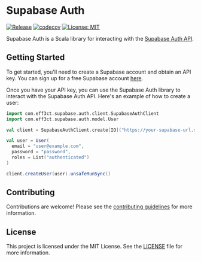 # Supabase Auth

[![Release](https://github.com/eff3ct0/supabase-auth-scala/actions/workflows/release.yml/badge.svg)](https://github.com/eff3ct0/supabase-auth-scala/actions/workflows/release.yml)
[![codecov](https://codecov.io/gh/eff3ct/supabase-auth-scala/branch/main/graph/badge.svg?token=0S0Z6Z1Z8Y)](https://codecov.io/gh/eff3ct0/supabase-auth-scala)
[![License: MIT](https://img.shields.io/badge/License-MIT-yellow.svg)](https://opensource.org/licenses/MIT)

Supabase Auth is a Scala library for interacting with the [Supabase Auth API](https://supabase.com/docs/guides/auth).

## Getting Started

To get started, you'll need to create a Supabase account and obtain an API key. You can sign up for a free Supabase account [here](https://app.supabase.io).

Once you have your API key, you can use the Supabase Auth library to interact with the Supabase Auth API. Here's an example of how to create a user:

```scala
import com.eff3ct.supabase.auth.client.SupabaseAuthClient
import com.eff3ct.supabase.auth.model.User

val client = SupabaseAuthClient.create[IO]("https://your-supabase-url.supabase.co", "your-supabase-api-key")

val user = User(
  email = "user@example.com",
  password = "password",
  roles = List("authenticated")
)

client.createUser(user).unsafeRunSync()
```

## Contributing

Contributions are welcome! Please see the [contributing guidelines](CONTRIBUTING.md) for more information.

## License

This project is licensed under the MIT License. See the [LICENSE](LICENSE) file for more information.
